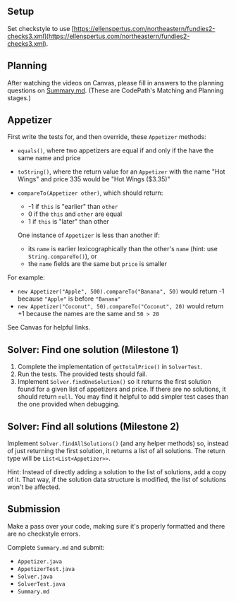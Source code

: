 ## Setup

Set checkstyle to
use [https://ellenspertus.com/northeastern/fundies2-checks3.xml](https://ellenspertus.com/northeastern/fundies2-checks3.xml).

## Planning

After watching the videos on Canvas, please fill in answers to the planning
questions on [Summary.md](Summary.md). (These are CodePath's Matching and
Planning stages.)

## Appetizer

First write the tests for, and then override, these `Appetizer` methods:

* `equals()`, where two appetizers are equal if and only if the have the
  same name and price
* `toString()`, where the return value for an `Appetizer` with the name "Hot
  Wings"
  and price 335 would be "Hot Wings ($3.35)"
* `compareTo(Appetizer other)`, which should return:
    * -1 if `this` is "earlier" than `other`
    * 0 if the `this` and `other` are equal
    * 1 if `this` is "later" than other

  One instance of `Appetizer` is less than another if:
    * its `name` is earlier lexicographically than the other's `name` (hint: use
      `String.compareTo()`), or
    * the `name` fields are the same but `price` is smaller

For example:

* `new Appetizer("Apple", 500).compareTo("Banana", 50)` would return
  -1 because `"Apple"` is before `"Banana"`
* `new Appetizer("Coconut", 50).compareTo("Coconut", 20)` would return
  +1 because the names are the same and `50 > 20`

See Canvas for helpful links.

## Solver: Find one solution (Milestone 1)

1. Complete the implementation of `getTotalPrice()` in `SolverTest`.
2. Run the tests. The provided tests should fail.
3. Implement `Solver.findOneSolution()` so it returns the first solution found
   for
   a given list of appetizers and price. If there are no solutions, it should
   return `null`. You may find it helpful to add simpler test cases than the
   one provided when debugging.

## Solver: Find all solutions (Milestone 2)

Implement `Solver.findAllSolutions()` (and any helper methods) so, instead of
just
returning the first solution, it returns a list of all solutions. The return
type
will be `List<List<Appetizer>>`.

Hint: Instead of directly adding a solution to the list of solutions, add a copy
of it. That way, if the solution data structure is modified, the list of
solutions won't be affected.

## Submission

Make a pass over your code, making sure it's properly formatted and there are
no checkstyle errors.

Complete `Summary.md` and submit:

* `Appetizer.java`
* `AppetizerTest.java`
* `Solver.java`
* `SolverTest.java`
* `Summary.md`
